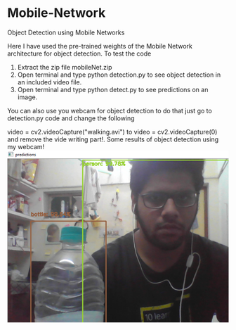 # Mobile-Network
Object Detection using Mobile Networks


Here I have used the pre-trained weights of the Mobile Network architecture for object detection.
To test the code
1. Extract the zip file mobileNet.zip
2. Open terminal and type python detection.py to see object detection in an included video file.
3. Open terminal and type python detect.py to see predictions on an image.

You can also use you webcam for object detection to do that just go to detection.py code and change the following

video = cv2.videoCapture("walking.avi") to video = cv2.videoCapture(0) and remove the vide writing part!. Some results of object detection using my webcam!
![alt text](https://github.com/pks-97/Mobile-Network/blob/master/test.png)
